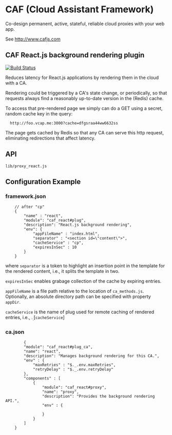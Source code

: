 # CAF (Cloud Assistant Framework)

Co-design permanent, active, stateful, reliable cloud proxies with your web app.

See http://www.cafjs.com 

## CAF React.js background rendering plugin

[![Build Status](http://ci.cafjs.com/github.com/cafjs/caf_react/status.svg?branch=master)](http://ci.cafjs.com/github.com/cafjs/caf_react)

Reduces latency for React.js applications by rendering them in the cloud with a CA. 

Rendering could be triggered by a CA's state change, or periodically, so that requests always find a reasonably up-to-date version in the (Redis) cache.

To access that pre-rendered page we simply can do a GET using a secret, random cache key in the query:

      http://foo.vcap.me:3000?cache=dfgsraa44ww6632ss

The page gets cached by Redis so that any CA can serve this http request, eliminating redirections that affect latency.


## API

    lib/proxy_react.js
 
## Configuration Example

### framework.json

        // after "cp"
        {
            "name" : "react",
            "module": "caf_react#plug",
            "description": "React.js background rendering",
            "env": {
                "appFileName" : "index.html",
                "separator" : "<section id=\"content\">",
                "cacheService" : "cp",
                "expiresInSec" : 10
            }
        }

where `separator` is a token to highlight an insertion point in the template for the rendered content, i.e., it splits the template in two.

`expiresInSec` enables grabage collection of the cache by expiring entries.

`appFileName` is a file path relative to the location of `ca_methods.js`. Optionally, an absolute directory path can be specified with property `appDir`.

`cacheService` is the name of plug used for remote caching of rendered entries, i.e., $._.$[`cacheService`]


### ca.json

            {
            "module": "caf_react#plug_ca",
            "name": "react",
            "description": "Manages background rendering for this CA.",
            "env" : {
                "maxRetries" : "$._.env.maxRetries",
                "retryDelay" : "$._.env.retryDelay"
            },
            "components" : [
                {
                    "module": "caf_react#proxy",
                    "name": "proxy",
                    "description": "Provides the background rendering API.",
                    "env" : {

                    }
                }
            ]
        }
